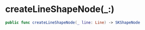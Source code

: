 # createLineShapeNode(\_:​)

``` swift
public func createLineShapeNode(_ line:​ Line) -> SKShapeNode
```
